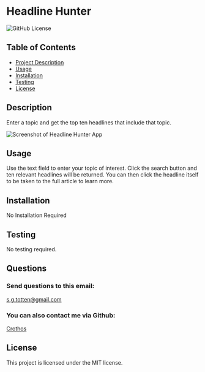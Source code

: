 # Headline Hunter
<img src="https://img.shields.io/badge/license-MIT-blue.svg" alt="GitHub License">

## Table of Contents

* [Project Description](#description)
* [Usage](#usage)
* [Installation](#installation)
* [Testing](#testing)
* [License](#license)

## Description
Enter a topic and get the top ten headlines that include that topic.

![Screenshot of Headline Hunter App](./assets/screenshot.png)

## Usage
Use the text field to enter your topic of interest. Click the search button and ten relevant headlines will be returned. You can then click the headline itself to be taken to the full article to learn more.

## Installation
No Installation Required

## Testing
No testing required.

## Questions
### Send questions to this email:
[s.g.totten@gmail.com](mailto:s.g.totten@gmail.com)
### You can also contact me via Github:
[Crothos](https://github.com/crothos)

## License
This project is licensed under the MIT license.

